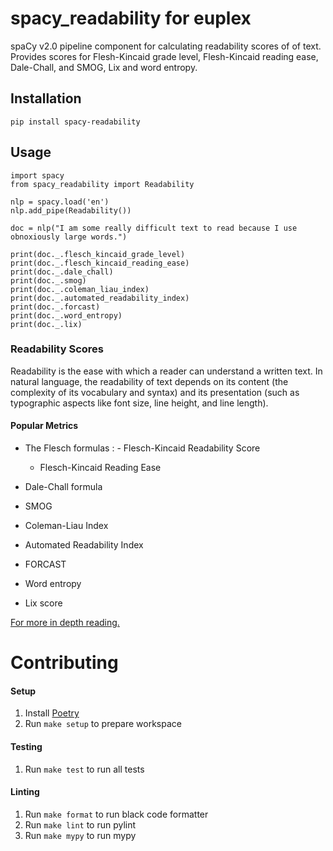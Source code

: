 spacy_readability for euplex
 ==================
 
  spaCy v2.0 pipeline component for calculating readability scores of of
 text. Provides scores for Flesh-Kincaid grade level, Flesh-Kincaid
 reading ease, Dale-Chall, and SMOG, Lix and word entropy.
 
  Installation
 ------------
 
  ``` {.sourceCode .python}
 pip install spacy-readability
 ```
 
  Usage
 -----
 
  ``` {.sourceCode .python}
 import spacy
 from spacy_readability import Readability
 
 nlp = spacy.load('en')
 nlp.add_pipe(Readability())
 
 doc = nlp("I am some really difficult text to read because I use obnoxiously large words.")
 
 print(doc._.flesch_kincaid_grade_level)
 print(doc._.flesch_kincaid_reading_ease)
 print(doc._.dale_chall)
 print(doc._.smog)
 print(doc._.coleman_liau_index)
 print(doc._.automated_readability_index)
 print(doc._.forcast)
 print(doc._.word_entropy)
 print(doc._.lix)
 ```
 
  ### Readability Scores
 
  Readability is the ease with which a reader can understand a written
 text. In natural language, the readability of text depends on its
 content (the complexity of its vocabulary and syntax) and its
 presentation (such as typographic aspects like font size, line height,
 and line length).
 
  #### Popular Metrics
 
  -   The Flesch formulas
     :   -   Flesch-Kincaid Readability Score
         -   Flesch-Kincaid Reading Ease
 
  -   Dale-Chall formula
 -   SMOG
 -   Coleman-Liau Index
 -   Automated Readability Index
 -   FORCAST
 -   Word entropy
 -   Lix score
 
  [For more in depth reading.](https://en.wikipedia.org/wiki/Readability)

Contributing
============

#### Setup
1. Install [Poetry](https://poetry.eustace.io/)
1. Run `make setup` to prepare workspace

#### Testing
1. Run `make test` to run all tests

#### Linting
1. Run `make format` to run black code formatter
1. Run `make lint` to run pylint
1. Run `make mypy` to run mypy
